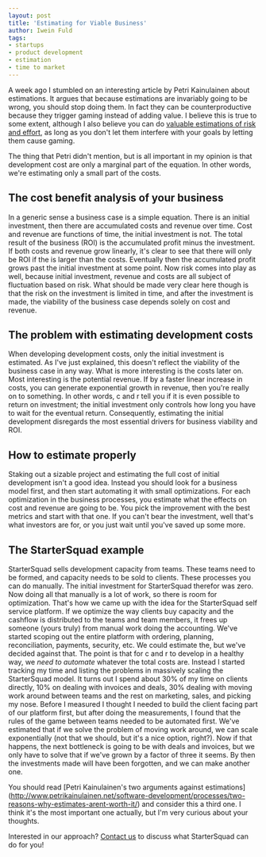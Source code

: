 ```yaml
---
layout: post
title: 'Estimating for Viable Business'
author: Iwein Fuld
tags:
- startups
- product development
- estimation
- time to market
---
```

A week ago I stumbled on an interesting article by Petri Kainulainen about estimations. It argues that because
estimations are invariably going to be wrong, you should stop doing them. In fact they can be counterproductive
because they trigger gaming instead of adding value. I believe this is true to some extent, although I also believe you
can do [valuable estimations of risk and effort](estimating-risk), as long as you don't let them interfere with your
goals by letting them cause gaming.

The thing that Petri didn't mention, but is all important in my opinion is that development cost are only a marginal
part of the equation. In other words, we're estimating only a small part of the costs.

## The cost benefit analysis of your business
In a generic sense a business case is a simple equation. There is an initial investment,
then there are accumulated
costs and revenue over time. Cost and revenue are functions of time, the initial investment is not. The total
result of
the business (ROI) is the accumulated profit minus the investment. If both costs and revenue grow
linearly, it's clear to see that there will only be ROI if the is larger than the costs. Eventually then the
accumulated profit grows past the initial investment at
some point. Now risk comes into play as well, because initial investment, revenue and costs are all subject of
fluctuation based on risk.
What should be made very clear here though is that the risk on the investment is limited in time,
and after the investment is made, the viability of the business case depends solely on cost and revenue.

## The problem with estimating development costs
 When developing development costs, only the initial investment is estimated. As I've just explained, this doesn't
 reflect the viability of the business case in any way. What is more interesting is the costs later on. Most
 interesting is the potential revenue. If by a faster linear increase in costs, you can generate exponential growth in
 revenue, then you're really on to something. In other words, c and r tell you if it is even possible to
 return on investment; the initial investment only controls how
 long you have to wait for the eventual return. Consequently, estimating the initial development disregards the
 most essential drivers for business viability and ROI.

## How to estimate properly
 Staking out a sizable project and estimating the full cost of initial development isn't a good idea. Instead you
 should look for a business model first, and then start automating it with small optimizations. For each optimization
  in the business processes, you estimate what the effects on cost and revenue are going to be. You pick the
  improvement with the best metrics and start with that one. If you can't bear the investment,
  well that's what investors are for, or you just wait until you've saved up some more.

## The StarterSquad example
StarterSquad sells development capacity from teams. These teams need to be formed, and capacity needs
 to be sold to clients. These processes you can do manually. The initial investment for StarterSquad therefor was zero.
 Now doing all that manually is a lot of work, so there is room for optimization. That's how we came up with the idea
 for the StarterSquad self service platform. If we optimize the way clients buy capacity and the cashflow is
 distributed to the teams and team members, it frees up someone (yours truly) from manual work doing the accounting.
 We've started scoping out the entire platform with ordering, planning, reconciliation, payments, security,
 etc. We could estimate the, but we've decided against that. The point is that for c and r to develop in a healthy
 way, we _need to automate_ whatever the total costs are. Instead I started tracking my time and listing the problems
  in massively scaling the StarterSquad model. It turns out I spend about 30% of my time on clients directly,
  10% on dealing with invoices and deals, 30% dealing with moving work around between teams and the rest on
  marketing, sales, and picking my nose. Before I measured I thought I needed to build the client facing part of our
  platform first, but after doing the measurements, I found that the rules of the game between teams needed to be
  automated first. We've estimated that if we solve the problem of moving work around,
  we can scale exponentially (not that we should, but it's a nice option, right?). Now if that happens,
  the next bottleneck is going to be with deals and invoices, but we only have to solve that if we've grown by a
  factor of three it seems. By then the investments made will have been forgotten, and we can make another one.

You should read [Petri Kainulainen's two arguments against estimations] (http://www.petrikainulainen.net/software-development/processes/two-reasons-why-estimates-arent-worth-it/) and
consider this a third one. I think it's the most important one actually, but I'm very curious about your thoughts.

Interested in our approach? [Contact us](/contact) to discuss what StarterSquad can do for you!